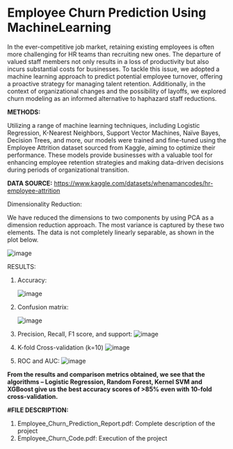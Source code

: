 # Employee Churn Prediction Using MachineLearning

In the ever-competitive job market, retaining existing employees is often more challenging for HR teams than recruiting new ones. The departure of valued staff members not only results in a loss of productivity but also incurs substantial costs for businesses. To tackle this issue, we adopted a machine learning approach to predict potential employee turnover, offering a proactive strategy for managing talent retention. Additionally, in the context of organizational changes and the possibility of layoffs, we explored churn modeling as an informed alternative to haphazard staff reductions. 

<b>METHODS:</b>

Utilizing a range of machine learning techniques, including Logistic Regression, K-Nearest Neighbors, Support Vector Machines, Naïve Bayes, Decision Trees, and more, our models were trained and fine-tuned using the Employee Attrition dataset sourced from Kaggle, aiming to optimize their performance. These models provide businesses with a valuable tool for enhancing employee retention strategies and making data-driven decisions during periods of organizational transition.

<b>DATA SOURCE:</b> https://www.kaggle.com/datasets/whenamancodes/hr-employee-attrition

Dimensionality Reduction:

We have reduced the dimensions to two components by using PCA as a dimension reduction approach. The most variance is captured by these two elements. The data is not completely linearly separable, as shown in the plot below.

![image](https://github.com/Sahithi-thummuri/Employee_Churn_Prediction_MachineLearning/assets/142358393/15aab455-4fbb-4069-8979-109dd15308a5)

RESULTS:

1. Accuracy:
   
   ![image](https://github.com/Sahithi-thummuri/Employee_Churn_Prediction_MachineLearning/assets/142358393/34ee2ea0-a373-4396-8cd5-4c9b146324ad)
3. Confusion matrix:
   
   ![image](https://github.com/Sahithi-thummuri/Employee_Churn_Prediction_MachineLearning/assets/142358393/de27ab14-d474-427e-9ee5-8fd76c834562)
5. Precision, Recall, F1 score, and support:
   ![image](https://github.com/Sahithi-thummuri/Employee_Churn_Prediction_MachineLearning/assets/142358393/692a90b2-7a46-444e-8eed-a155b341cc5c)
6. K-fold Cross-validation (k=10)
   ![image](https://github.com/Sahithi-thummuri/Employee_Churn_Prediction_MachineLearning/assets/142358393/f55b4593-b674-4406-9cc7-4a1549412fed)
7. ROC and AUC:
   ![image](https://github.com/Sahithi-thummuri/Employee_Churn_Prediction_MachineLearning/assets/142358393/566d697e-dd0a-4b2a-b598-cf8e3865fca3)
   
<b>From the results and comparison metrics obtained, we see that the algorithms – Logistic Regression, Random Forest, Kernel SVM and XGBoost give us the best accuracy scores of >85% even with 10-fold cross-validation.</b>

<b>#FILE DESCRIPTION:</b>

1. Employee_Churn_Prediction_Report.pdf: Complete description of the project
2. Employee_Churn_Code.pdf: Execution of the project




